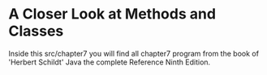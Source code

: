 # A Closer Look at Methods and Classes

Inside this src/chapter7 you will find all chapter7 program from the book of 'Herbert Schildt' Java the complete Reference Ninth Edition.